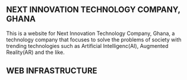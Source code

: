 ## NEXT INNOVATION TECHNOLOGY COMPANY, GHANA
This is a website for Next Innovation Technology Company, Ghana, a technology company that focuses to solve the problems of society with trending technologies such as Artificial Intelligenc(AI), Augmented Reality(AR) and the like.


## WEB INFRASTRUCTURE
